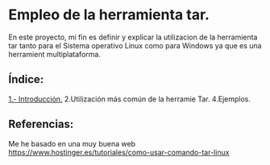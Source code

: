 #  Empleo de la herramienta tar.
En este proyecto, mi fin es definir y explicar la utilizacion de la herramienta tar tanto para el Sistema operativo Linux como para Windows ya que es una herramient multiplataforma.

## Índice:
[1.- Introducción.](Introducción)
2.Utilización más común de la herramie Tar.
4.Ejemplos.

## Referencias:
Me he basado en una muy buena web  https://www.hostinger.es/tutoriales/como-usar-comando-tar-linux

